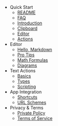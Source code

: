 - Quick Start
  - [README](README.md)
  - [FAQ](faq.md)
  - [Introduction](intro.md)
  - [Clipboard](quick-start/clipboard.md)
  - [Editor](quick-start/editor.md)
  - [Actions](quick-start/actions.md)
- Editor
  - [Hello, Markdown](editor/hello-markdown.md)
  - [Pro Tips](editor/pro-tips.md)
  - [Math Formulas](editor/math.md)
  - [Diagrams](editor/diagrams.md)
- Text Actions
  - [Basics](actions/basics.md)
  - [Types](actions/types.md)
  - [Scripting](actions/scripting.md)
- App Integration
  - [Shortcuts](integration/shortcuts.md)
  - [URL Schemes](integration/url-schemes.md)
- Privacy & Terms
  - [Private Policy](privacy.md)
  - [Terms of Service](terms.md)